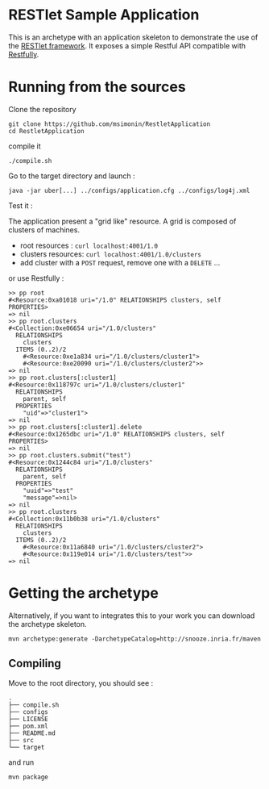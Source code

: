 RESTlet Sample Application
==========================

This is an archetype with an application skeleton to demonstrate the use of the [RESTlet framework](http://restlet.org).
It exposes a simple Restful API compatible with [Restfully](https://github.com/crohr/restfully).

# Running from the sources

Clone the repository

```
git clone https://github.com/msimonin/RestletApplication
cd RestletApplication
```
compile it

```
./compile.sh
```

Go to the target directory and launch : 

```
java -jar uber[...] ../configs/application.cfg ../configs/log4j.xml
```

Test it :

The application present a "grid like" resource. A grid is composed of clusters of machines.

* root resources : ```curl localhost:4001/1.0```
* clusters resources: ```curl localhost:4001/1.0/clusters```
* add cluster with a ```POST``` request, remove one with a ```DELETE``` ...


or use Restfully :
```
>> pp root
#<Resource:0xa01018 uri="/1.0" RELATIONSHIPS clusters, self PROPERTIES>
=> nil
>> pp root.clusters
#<Collection:0xe06654 uri="/1.0/clusters"
  RELATIONSHIPS
    clusters
  ITEMS (0..2)/2
    #<Resource:0xe1a834 uri="/1.0/clusters/cluster1">
    #<Resource:0xe20090 uri="/1.0/clusters/cluster2">>
=> nil
>> pp root.clusters[:cluster1]
#<Resource:0x118797c uri="/1.0/clusters/cluster1"
  RELATIONSHIPS
    parent, self
  PROPERTIES
    "uid"=>"cluster1">
=> nil
>> pp root.clusters[:cluster1].delete
#<Resource:0x1265dbc uri="/1.0" RELATIONSHIPS clusters, self PROPERTIES>
=> nil
>> pp root.clusters.submit("test")
#<Resource:0x1244c84 uri="/1.0/clusters"
  RELATIONSHIPS
    parent, self
  PROPERTIES
    "uuid"=>"test"
    "message"=>nil>
=> nil
>> pp root.clusters
#<Collection:0x11b0b38 uri="/1.0/clusters"
  RELATIONSHIPS
    clusters
  ITEMS (0..2)/2
    #<Resource:0x11a6840 uri="/1.0/clusters/cluster2">
    #<Resource:0x119e014 uri="/1.0/clusters/test">>
=> nil

```


# Getting the archetype 

Alternatively, if you want to integrates this to your work you can download the archetype skeleton.
```
mvn archetype:generate -DarchetypeCatalog=http://snooze.inria.fr/maven
```

## Compiling 


Move to the root directory, you should see : 

```
.
├── compile.sh
├── configs
├── LICENSE
├── pom.xml
├── README.md
├── src
└── target
```

and run 

```
mvn package
```




